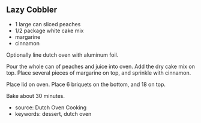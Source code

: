 Lazy Cobbler
------------

- 1 large can sliced peaches
- 1/2 package white cake mix
- margarine
- cinnamon

Optionally line dutch oven with aluminum foil.

Pour the whole can of peaches and juice into oven.  Add the dry cake
mix on top.  Place several pieces of margarine on top, and sprinkle
with cinnamon.

Place lid on oven.  Place 6 briquets on the bottom, and 18 on top.

Bake about 30 minutes.

- source: Dutch Oven Cooking
- keywords: dessert, dutch oven
